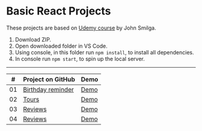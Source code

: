 # Basic React Projects
 These projects are based on [Udemy course](https://www.udemy.com/course/react-tutorial-and-projects-course/) by John Smilga. 



1. Download ZIP.
2. Open downloaded folder in VS Code.
3. Using console, in this folder run `npm install`, to install all dependencies.
4. In console run `npm start`, to spin up the local server.

-----------------------------------------------------------------
|  #  |                                                        Project on GitHub                                                  |                                         Demo                                                          |
| :-: | ------------------------------------------------------------------------------------------------------------------------- | ------------------------------------------------------------------------------------------------------|
| 01  | [Birthday reminder](https://github.com/Matrix-citizen/Basic-React-Projects/tree/master/01-birthday-reminder)              | [Demo](http://matrix-citizen.online/Basic%20React%20Projects/01-birthday-reminder/)                   |
| 02  | [Tours](https://github.com/Matrix-citizen/Basic-React-Projects/tree/master/02-tours)                                      | [Demo](http://matrix-citizen.online/Basic%20React%20Projects/02-tours/)                               |
| 03  | [Reviews](https://github.com/Matrix-citizen/Basic-React-Projects/tree/master/03-reviews)                                  | [Demo](http://matrix-citizen.online/Basic%20React%20Projects/03-reviews/)                             |
| 04  | [Reviews](https://github.com/Matrix-citizen/Basic-React-Projects/tree/master/04-accordion)                                | [Demo](http://matrix-citizen.online/Basic%20React%20Projects/04-accordion/)                           |